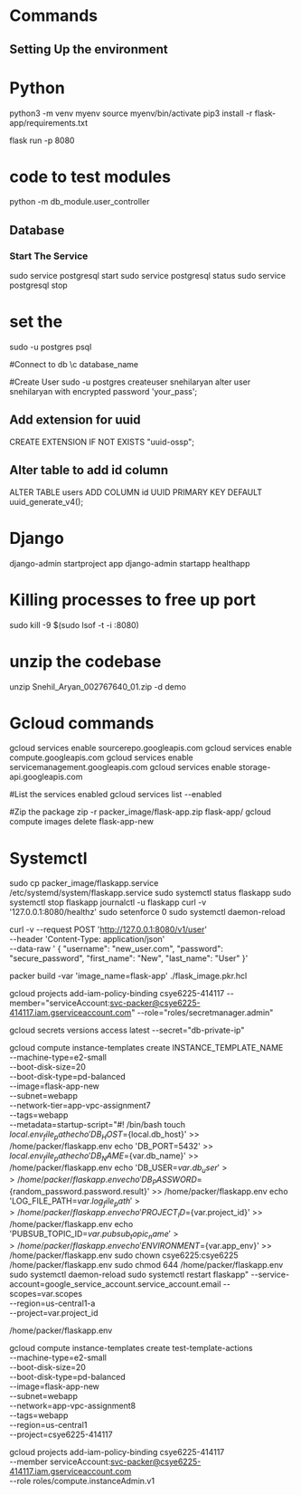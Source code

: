 # Commands 

## Setting Up the environment
# Python 
python3 -m venv myenv
source myenv/bin/activate
pip3 install -r flask-app/requirements.txt

flask run -p 8080

# code to test modules 
python -m db_module.user_controller

## Database
### Start The Service 
sudo service postgresql start
sudo service postgresql status
sudo service postgresql stop
# set the 
sudo -u postgres psql

#Connect to db
\c database_name

#Create User
sudo -u postgres createuser snehilaryan 
alter user snehilaryan with encrypted password 'your_pass';

## Add extension for uuid
CREATE EXTENSION IF NOT EXISTS "uuid-ossp";

## Alter table to add id column
ALTER TABLE users ADD COLUMN id UUID PRIMARY KEY DEFAULT uuid_generate_v4();

# Django
django-admin startproject app
django-admin startapp healthapp

# Killing processes to free up port
sudo kill -9 $(sudo lsof -t -i :8080)

# unzip the codebase 
unzip Snehil_Aryan_002767640_01.zip -d demo

# Gcloud commands 
gcloud services enable sourcerepo.googleapis.com
gcloud services enable compute.googleapis.com
gcloud services enable servicemanagement.googleapis.com
gcloud services enable storage-api.googleapis.com

#List the services enabled
gcloud services list --enabled

#Zip the package
zip -r packer_image/flask-app.zip flask-app/
gcloud compute images delete flask-app-new

# Systemctl

sudo cp packer_image/flaskapp.service /etc/systemd/system/flaskapp.service
sudo systemctl status flaskapp
sudo systemctl stop flaskapp
journalctl -u flaskapp
curl -v '127.0.0.1:8080/healthz'
sudo setenforce 0
sudo systemctl daemon-reload

curl -v --request POST 'http://127.0.0.1:8080/v1/user' \
--header 'Content-Type: application/json' \
--data-raw ' {
    "username": "new_user.com",
    "password": "secure_password",
    "first_name": "New",
    "last_name": "User"
}'

packer build -var 'image_name=flask-app' ./flask_image.pkr.hcl

gcloud projects add-iam-policy-binding csye6225-414117 --member="serviceAccount:svc-packer@csye6225-414117.iam.gserviceaccount.com" --role="roles/secretmanager.admin"

gcloud secrets versions access latest --secret="db-private-ip"



gcloud compute instance-templates create INSTANCE_TEMPLATE_NAME \
  --machine-type=e2-small \
  --boot-disk-size=20 \
  --boot-disk-type=pd-balanced \
  --image=flask-app-new \
  --subnet=webapp \
  --network-tier=app-vpc-assignment7 \
  --tags=webapp \
  --metadata=startup-script="#! /bin/bash
    touch ${local.env_file_path}
    echo 'DB_HOST=${local.db_host}' >> /home/packer/flaskapp.env
    echo 'DB_PORT=5432' >> ${local.env_file_path}
    echo 'DB_NAME=${var.db_name}' >> /home/packer/flaskapp.env
    echo 'DB_USER=${var.db_user}' >> /home/packer/flaskapp.env
    echo 'DB_PASSWORD=${random_password.password.result}' >> /home/packer/flaskapp.env
    echo 'LOG_FILE_PATH=${var.log_file_path}' >> /home/packer/flaskapp.env
    echo 'PROJECT_ID=${var.project_id}' >> /home/packer/flaskapp.env
    echo 'PUBSUB_TOPIC_ID=${var.pubsub_topic_name}' >> /home/packer/flaskapp.env
    echo 'ENVIRONMENT=${var.app_env}' >> /home/packer/flaskapp.env
    sudo chown csye6225:csye6225 /home/packer/flaskapp.env
    sudo chmod 644 /home/packer/flaskapp.env
    sudo systemctl daemon-reload
    sudo systemctl restart flaskapp"
  --service-account=google_service_account.service_account.email
  --scopes=var.scopes \
  --region=us-central1-a \
  --project=var.project_id

  /home/packer/flaskapp.env

gcloud compute instance-templates create test-template-actions \
  --machine-type=e2-small \
  --boot-disk-size=20 \
  --boot-disk-type=pd-balanced \
  --image=flask-app-new \
  --subnet=webapp \
  --network=app-vpc-assignment8 \
  --tags=webapp \
  --region=us-central1\
  --project=csye6225-414117

gcloud projects add-iam-policy-binding csye6225-414117 \
    --member serviceAccount:svc-packer@csye6225-414117.iam.gserviceaccount.com \
    --role roles/compute.instanceAdmin.v1
